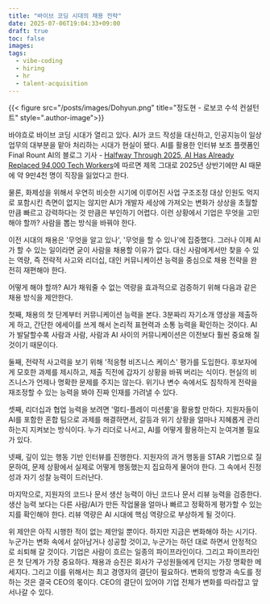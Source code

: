 ```yaml
---
title: "바이브 코딩 시대의 채용 전략"
date: 2025-07-06T19:04:33+09:00
draft: true
toc: false
images:
tags:
  - vibe-coding
  - hiring
  - hr
  - talent-acquisition
---
```


{{< figure src="/posts/images/Dohyun.png" title="정도현 - 로보코 수석 컨설턴트" style=".author-image">}}

바야흐로 바이브 코딩 시대가 열리고 있다. AI가 코드 작성을 대신하고, 인공지능이 일상 업무의 대부분을 맡아 처리하는 시대가 현실이 됐다. AI를 활용한 인터뷰 보조 플랫폼인 Final Rount AI의 블로그 기사 - [Halfway Through 2025, AI Has Already Replaced 94,000 Tech Workers](https://www.finalroundai.com/blog/ai-tech-layoffs-mid-2025)에 따르면 제목 그대로 2025년 상반기에만 AI 때문에 약 9만4천 명이 직장을 잃었다고 한다. 

물론, 화제성을 위해서 우연히 비슷한 시기에 이루어진 사업 구조조정 대상 인원도 억지로 포함시킨 측면이 없지는 않지만 AI가 개발자 세상에 가져오는 변화가 상상을 초월할 만큼 빠르고 강력하다는 것 만큼은 부인하기 어렵다. 이런 상황에서 기업은 무엇을 고민해야 할까? 사람을 뽑는 방식을 바꿔야 한다.

이전 시대의 채용은 '무엇을 알고 있나', '무엇을 할 수 있나'에 집중했다. 그러나 이제 AI가 할 수 있는 일이라면 굳이 사람을 채용할 이유가 없다. 대신 사람에게서만 찾을 수 있는 역량, 즉 전략적 사고와 리더십, 대인 커뮤니케이션 능력을 중심으로 채용 전략을 완전히 재편해야 한다.

어떻게 해야 할까? AI가 채워줄 수 없는 역량을 효과적으로 검증하기 위해 다음과 같은 채용 방식을 제안한다.

첫째, 채용의 첫 단계부터 커뮤니케이션 능력을 본다. 3분짜리 자기소개 영상을 제출하게 하고, 간단한 에세이를 쓰게 해서 논리적 표현력과 소통 능력을 확인하는 것이다. AI가 발달할수록 사람과 사람, 사람과 AI 사이의 커뮤니케이션은 이전보다 훨씬 중요해 질 것이기 때문이다.

둘째, 전략적 사고력을 보기 위해 '적응형 비즈니스 케이스' 평가를 도입한다. 후보자에게 모호한 과제를 제시하고, 제출 직전에 갑자기 상황을 바꿔 버리는 식이다. 현실의 비즈니스가 언제나 명확한 문제를 주지는 않는다. 위기나 변수 속에서도 침착하게 전략을 재조정할 수 있는 능력을 봐야 진짜 인재를 가려낼 수 있다.

셋째, 리더십과 협업 능력을 보려면 '멀티-플레이 미션룸'을 활용할 만하다. 지원자들이 AI를 포함한 혼합 팀으로 과제를 해결하면서, 갈등과 위기 상황을 얼마나 지혜롭게 관리하는지 지켜보는 방식이다. 누가 리더로 나서고, AI를 어떻게 활용하는지 눈여겨볼 필요가 있다.

넷째, 깊이 있는 행동 기반 인터뷰를 진행한다. 지원자의 과거 행동을 STAR 기법으로 질문하여, 문제 상황에서 실제로 어떻게 행동했는지 집요하게 물어야 한다. 그 속에서 진정성과 자기 성찰 능력이 드러난다.

마지막으로, 지원자의 코드나 문서 생산 능력이 아닌 코드나 문서 리뷰 능력을 검증한다. 생산 능력 보다는 다른 사람/AI가 만든 작업물을 얼마나 빠르고 정확하게 평가할 수 있는지를 확인해야 한다. 리뷰 역량은 AI 시대에 핵심 역량으로 부상하게 될 것이다.

위 제안은 아직 시행한 적이 없는 제안일 뿐이다. 하지만 지금은 변화해야 하는 시기다. 누군가는 변화 속에서 살아남거나 성공할 것이고, 누군가는 하던 대로 하면서 안정적으로 쇠퇴해 갈 것이다. 기업은 사람이 흐르는 일종의 파이프라인이다. 그리고 파이프라인은 첫 단계가 가장 중요하다. 채용과 승진은 회사가 구성원들에게 던지는 가장 명확한 메세지다. 그리고 이를 위해서는 최고 경영자의 결단이 필요하다. 변화의 방향과 속도를 정하는 것은 결국 CEO의 몫이다. CEO의 결단이 있어야 기업 전체가 변화를 따라잡고 앞서나갈 수 있다.